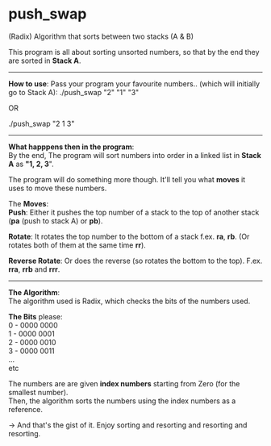 # push_swap
(Radix) Algorithm that sorts between two stacks (A &amp; B)

This program is all about sorting unsorted numbers, so that by the end they are sorted in **Stack A**.  

**********************************************************************************************************************

**How to use**: 
Pass your program your favourite numbers.. (which will initially go to Stack A):
./push_swap "2" "1" "3"

OR 

./push_swap "2 1 3"

**********************************************************************************************************************

**What happpens then in the program**:  
By the end, The program will sort numbers into order in a linked list in **Stack A** as **"1, 2, 3**".

The program will do something more though. It'll tell you what **moves** it uses to move these numbers.  

The **Moves**:  
**Push**: Either it pushes the top number of a stack to the top of another stack (**pa** (push to stack A) or **pb**).  

**Rotate**: It rotates the top number to the bottom of a stack f.ex. **ra**, **rb**. (Or rotates both of them at the same time **rr**).  

**Reverse Rotate**: Or does the reverse (so rotates the bottom to the top). F.ex. **rra**, **rrb** and **rrr**.  

**********************************************************************************************************************

**The Algorithm**:  
The algorithm used is Radix, which checks the bits of the numbers used.  

**The Bits** please:  
 0 - 0000 0000  
 1 - 0000 0001  
 2 - 0000 0010  
 3 - 0000 0011  
 ...  
 etc  

The numbers are are given **index numbers** starting from Zero (for the smallest number).  
Then, the algorithm sorts the numbers using the index numbers as a reference.

-> And that's the gist of it. Enjoy sorting and resorting and resorting and resorting.  
